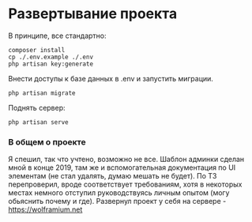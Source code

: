 # Развертывание проекта

В принципе, все стандартно:

```
composer install
cp ./.env.example ./.env
php artisan key:generate
```

Внести доступы к базе данных в .env и запустить миграции.

```
php artisan migrate
```

Поднять сервер:

```
php artisan serve
```

### В общем о проекте

Я спешил, так что учтено, возможно не все. Шаблон админки сделан мной в конце 2019, там же и вспомогательная документация по UI элементам (не стал удалять, думаю мешать не будет).
По ТЗ перепроверил, вроде соответствует требованиям, хотя в некоторых местах немного отступил руководствуясь личным опытом (могу обьяснить почему и где).
Развернул проект у себя на сервере - https://wolframium.net
